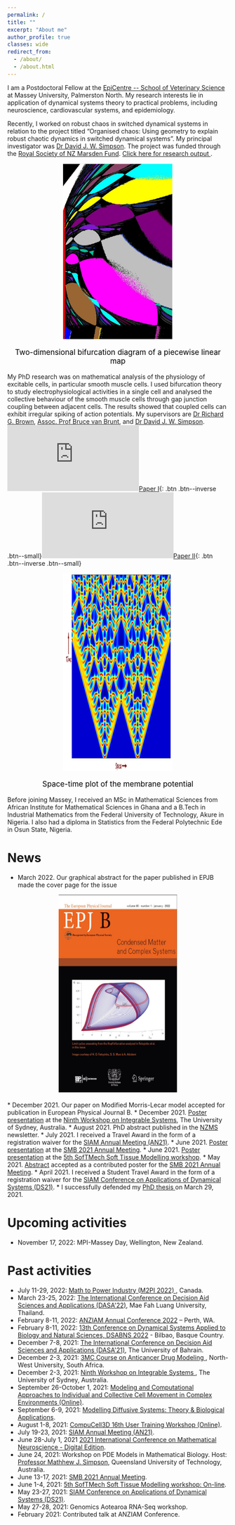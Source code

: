 ```yaml
---
permalink: /
title: ""
excerpt: "About me"
author_profile: true
classes: wide
redirect_from: 
  - /about/
  - /about.html
---
```

I am a Postdoctoral Fellow at the <a href="https://www.massey.ac.nz/massey/learning/departments/centres-research/epicentre/epicentre_home.cfm">EpiCentre -- School of Veterinary Science</a> at Massey University, Palmerston North. My research interests lie in application of dynamical systems theory to practical problems, including neuroscience, cardiovascular systems, and epidemiology. 

Recently, I worked on robust chaos in switched dynamical systems in relation to the project titled “Organised chaos: Using geometry to explain robust chaotic dynamics in switched dynamical systems”. My principal investigator was <a href="https://www.massey.ac.nz/~djwsimps/">Dr David J. W. Simpson</a>. The project was funded through the <a href="https://www.royalsociety.org.nz/what-we-do/funds-and-opportunities/marsden/awarded-grants/marsden-fund-awards-2018/">Royal Society of NZ Marsden Fund</a>. <a href="https://arxiv.org/abs/2210.14445"> Click here for research output </a>.

<style>     
.content {
  max-width: 500px;
  margin: auto;
}
</style>

<body>
 <div style="text-align:center">
  <div class="container">
   <img src="images/Capture1.JPG"  height="400" width="250"/> 
           <p style="color:black;font-size:17px;">Two-dimensional bifurcation diagram of a piecewise linear map</p>
  </div>
</div>
</body>

My PhD research was on mathematical analysis of the physiology of excitable cells, in particular smooth muscle cells. I used bifurcation theory to study electrophysiological activities in a single cell and analysed the collective behaviour of the smooth muscle cells through gap junction coupling between adjacent cells. The results showed that coupled cells can exhibit irregular spiking of action potentials. My supervisors are <a href="https://www.massey.ac.nz/massey/expertise/profile.cfm?stref=630350">Dr Richard G. Brown</a>, <a href="https://www.massey.ac.nz/massey/expertise/profile.cfm?stref=767130">Assoc. Prof Bruce van Brunt</a>, and <a href="https://www.massey.ac.nz/~djwsimps/">Dr David J. W. Simpson</a>. <embed src="https://hamfat.github.io/files/HariDaB_2020.pdf" type="application/pdf" />[Paper I](https://hamfat.github.io/files/HaRiDaB_2020.pdf){: .btn .btn--inverse .btn--small}<embed src="https://hamfat.github.io/files/BMB_II.pdf" type="application/pdf" />[Paper II](https://hamfat.github.io/files/BMB_II.pdf){: .btn .btn--inverse .btn--small}
<body>
 <div style="text-align:center">
  <div class="container">
   <img src="images/patt1.JPG"  height="450" width="250"/> 
           <p style="color:black;font-size:17px;">Space-time plot of the membrane potential</p>
  </div>
</div>
</body>

Before joining Massey, I received an MSc in Mathematical Sciences from African Institute for Mathematical Sciences in Ghana and a B.Tech in Industrial Mathematics from the Federal University of Technology, Akure in Nigeria. I also had a diploma in Statistics from the Federal Polytechnic Ede in Osun State, Nigeria.  

News  
===
* March 2022. Our graphical abstract for the paper published in EPJB made the cover page for the issue 
<body>
 <div style="text-align:center">
  <div class="container">
   <img src="images/epjb.jpg"  height="450" width="270"/> 
           <p style="color:black;font-size:17px;"></p>
  </div>
</div>
</body>
* December 2021. Our paper on Modified Morris-Lecar model accepted for publication in European Physical Journal B.
* December 2021. <a href="https://www.maths.usyd.edu.au/u/integrable/posters/fatoyimbo.pdf">Poster presentation</a> at the <a href="https://www.maths.usyd.edu.au/u/integrable/index.html">Ninth Workshop on Integrable Systems</a>, The University of Sydney, Australia. 
* August 2021. PhD abstract published in the <a href="http://nzmathsoc.org.nz/downloads/newsletters/NZMSnews142_Aug2021.pdf?t=1630274000"> NZMS</a> newsletter.
* July 2021. I received a Travel Award in the form of a registration waiver for the <a href="https://www.siam.org/conferences/cm/conference/an21"> SIAM Annual Meeting (AN21)</a>.
* June 2021. <a href="http://schedule.smb2021.org/NEUR/NEUR-PS03-NEUR-3.html">Poster presentation</a> at the <a href="https://www.smb2021.org/home">SMB 2021 Annual Meeting</a>. 
* June 2021. <a href="https://twitter.com/SofTMech/status/1400117375538761735">Poster presentation</a> at the <a href="http://www.softmech.org/events/headline_791379_en.html">5th SofTMech Soft Tissue Modelling workshop</a>. 
* May 2021. <a href="http://schedule.smb2021.org/NEUR/NEUR-PS03-NEUR-3.html">Abstract</a> accepted as a contributed poster for the <a href="https://www.smb2021.org/home">SMB 2021 Annual Meeting</a>.
* April 2021. I received a Student Travel Award in the form of a registration waiver for the <a href="https://www.siam.org/conferences/cm/conference/ds21"> SIAM Conference on Applications of Dynamical Systems (DS21)</a>.
* I successfully defended my <a href="https://twitter.com/rgbrown/status/1376367443963117574"> PhD thesis </a> on March 29, 2021. 

Upcoming activities
===
* November 17, 2022: MPI-Massey Day, Wellington, New Zealand.

Past activities
===
* July 11-29, 2022: <a href="https://m2pi.ca/"> Math to Power Industry (M2PI 2022) </a>, Canada.  
* March 23-25, 2022: <a href="https://dasa22.mfu.ac.th/"> The International Conference on Decision Aid Sciences and Applications (DASA'22)</a>, Mae Fah Luang University, Thailand.
* February 8-11, 2022: <a href="https://anziam2022.com.au/"> ANZIAM Annual Conference 2022</a> – Perth, WA.
* February 8-11, 2022: <a href="https://sites.google.com/view/dsabns2022/home?authuser=0"> 13th Conference on Dynamical Systems Applied to Biology and Natural Sciences, DSABNS 2022</a> - Bilbao, Basque Country.
* December 7-8, 2021: <a href="https://dasa21.uob.edu.bh/"> The International Conference on Decision Aid Sciences and Applications (DASA'21)</a>, The University of Bahrain.
* December 2-3, 2021: <a href="http://natural-sciences.nwu.ac.za/paa/3MC-Course"> 3MC Course on Anticancer Drug Modeling </a>, North-West University, South Africa.
* December 2-3, 2021: <a href="https://www.maths.usyd.edu.au/u/integrable/index.html"> Ninth Workshop on Integrable Systems </a>, The University of Sydney, Australia.
* September 26-October 1, 2021: <a href="http://www.birs.ca/events/2021/5-day-workshops/21w5225/participants"> Modeling and Computational Approaches to Individual and Collective Cell Movement in Complex Environments (Online)</a>.
* September 6-9, 2021: <a href="https://sites.google.com/view/modis2021/home-page?authuser=0"> Modelling Diffusive Systems: Theory & Biological Applications</a>.  
* August 1-8, 2021: <a href="https://compucell3d.org/Workshop21"> CompuCell3D 16th User Training Workshop (Online)</a>.
* July 19-23, 2021: <a href="https://www.siam.org/conferences/cm/conference/an21"> SIAM Annual Meeting (AN21)</a>.
* June 28-July 1, 2021 <a href="https://www.danieleavitabile.com/icmns2021digital/">2021 International Conference on Mathematical Neuroscience - Digital Edition</a>.
* June 24, 2021: Workshop on PDE Models in Mathematical Biology. Host: <a href="http://www.mj-simpson.com/workshop.html">Professor Mathhew J. Simpson</a>, Queensland University of Technology, Australia.
* June 13-17, 2021: <a href="https://www.smb2021.org/home">SMB 2021 Annual Meeting</a>. 
* June 1-4, 2021: <a href="http://www.softmech.org/events/headline_791379_en.html">5th SofTMech Soft Tissue Modelling workshop: On-line</a>. 
* May 23-27, 2021: <a href="https://www.siam.org/conferences/cm/conference/ds21"> SIAM Conference on Applications of Dynamical Systems (DS21)</a>.
* May 27-28, 2021: Genomics Aotearoa RNA-Seq workshop.
* February 2021: Contributed talk at ANZIAM Conference.




